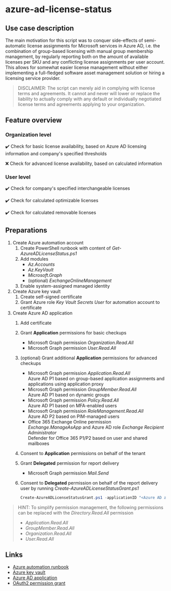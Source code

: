 # azure-ad-license-status

## Use case description

The main motivation for this script was to conquer side-effects of semi-automatic license assignments for Microsoft services in Azure AD, i.e. the combination of group-based licensing with manual group membership management, by regularly reporting both on the amount of available licenses per SKU and any conflicting license assignments per user account. This allows for somewhat easier license management without either implementing a full-fledged software asset management solution or hiring a licensing service provider.

> DISCLAIMER: The script can merely aid in complying with license terms and agreements. It cannot and never will lower or replace the liability to actually comply with any default or individually negotiated license terms and agreements applying to your organization.

## Feature overview

### Organization level

:heavy_check_mark: Check for basic license availability, based on Azure AD licensing information and company's specified thresholds

:x: Check for advanced license availability, based on calculated information

### User level

:heavy_check_mark: Check for company's specified interchangeable licenses

:heavy_check_mark: Check for calculated optimizable licenses

:heavy_check_mark: Check for calculated removable licenses

## Preparations

1. Create Azure automation account
   1. Create PowerShell runbook with content of _Get-AzureADLicenseStatus.ps1_
   2. Add modules
      - _Az.Accounts_
      - _Az.KeyVault_
      - _Microsoft.Graph_
      - (optional) _ExchangeOnlineManagement_
   3. Enable system-assigned managed identity
2. Create Azure key vault
   1. Create self-signed certificate
   2. Grant Azure role _Key Vault Secrets User_ for automation account to certificate
3. Create Azure AD application
   1. Add certificate
   2. Grant **Application** permissions for basic checkups
      - Microsoft Graph permission _Organization.Read.All_
      - Microsoft Graph permission _User.Read.All_
   3. (optional) Grant additional **Application** permissions for advanced checkups
      - Microsoft Graph permission _Application.Read.All_  
        Azure AD P1 based on group-based application assignments and applications using application proxy
      - Microsoft Graph permission _GroupMember.Read.All_  
        Azure AD P1 based on dynamic groups
      - Microsoft Graph permission _Policy.Read.All_  
        Azure AD P1 based on MFA-enabled users
      - Microsoft Graph permission _RoleManagement.Read.All_  
        Azure AD P2 based on PIM-managed users
      - Office 365 Exchange Online permission _Exchange.ManageAsApp_ and Azure AD role _Exchange Recipient Administrator_  
        Defender for Office 365 P1/P2 based on user and shared mailboxes
   4. Consent to **Application** permissions on behalf of the tenant
   5. Grant **Delegated** permission for report delivery
      - Microsoft Graph permission _Mail.Send_
   6. Consent to **Delegated** permission on behalf of the report delivery user by running _Create-AzureADLicenseStatusGrant.ps1_

      ```powershell
      Create-AzureADLicenseStatusGrant.ps1 -applicationID "<Azure AD application's ID>" -senderAddress "<Report delivery user's email address>"
      ```

> HINT: To simplify permission management, the following permissions can be replaced with the _Directory.Read.All_ permission
>
>- _Application.Read.All_
>- _GroupMember.Read.All_
>- _Organization.Read.All_
>- _User.Read.All_

## Links

- [Azure automation runbook](https://docs.microsoft.com/azure/automation/quickstarts/create-account-portal)
- [Azure key vault](https://docs.microsoft.com/azure/key-vault/general/quick-create-portal)
- [Azure AD application](https://docs.microsoft.com/azure/active-directory/develop/quickstart-register-app)
- [OAuth2 permission grant](https://learn.microsoft.com/graph/api/oauth2permissiongrant-post)
